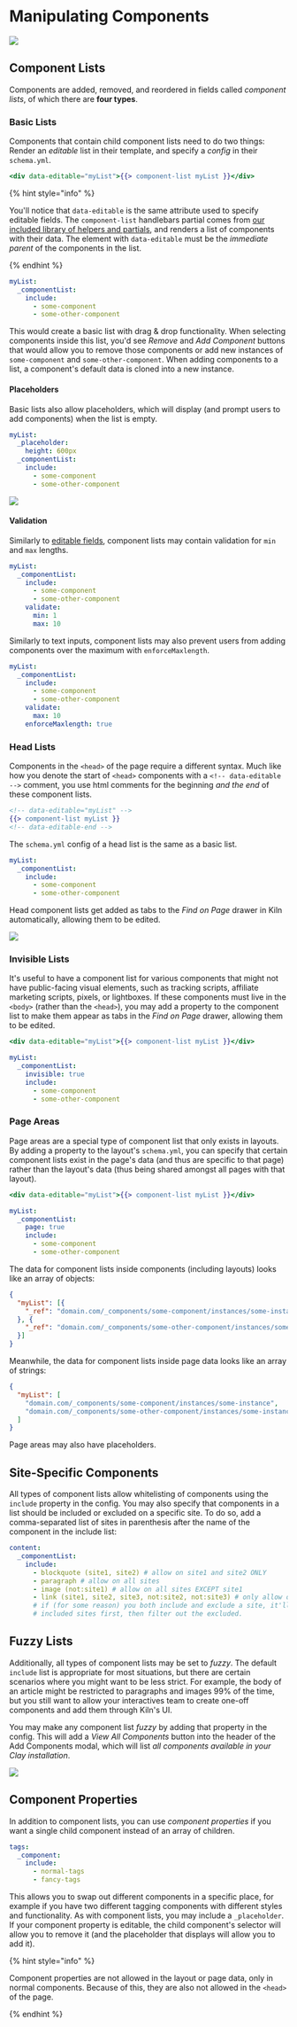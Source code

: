 # Manipulating Components

![](images/add_component.png)

## Component Lists

Components are added, removed, and reordered in fields called _component lists_, of which there are **four types**.

### Basic Lists

Components that contain child component lists need to do two things: Render an _editable_ list in their template, and specify a _config_ in their `schema.yml`.

```handlebars
<div data-editable="myList">{{> component-list myList }}</div>
```

{% hint style="info" %}

You'll notice that `data-editable` is the same attribute used to specify editable fields. The `component-list` handlebars partial comes from [our included library of helpers and partials](https://github.com/clay/handlebars#partials), and renders a list of components with their data. The element with `data-editable` must be the _immediate parent_ of the components in the list.

{% endhint %}

```yaml
myList:
  _componentList:
    include:
      - some-component
      - some-other-component
```

This would create a basic list with drag & drop functionality. When selecting components inside this list, you'd see _Remove_ and _Add Component_ buttons that would allow you to remove those components or add new instances of `some-component` and `some-other-component`. When adding components to a list, a component's default data is cloned into a new instance.

#### Placeholders

Basic lists also allow placeholders, which will display (and prompt users to add components) when the list is empty.

```yaml
myList:
  _placeholder:
    height: 600px
  _componentList:
    include:
      - some-component
      - some-other-component
```

![](images/list_placeholder.png)

#### Validation

Similarly to [editable fields](https://claycms.gitbooks.io/kiln/editing-components.html#standard-input-arguments), component lists may contain validation for `min` and `max` lengths.

```yaml
myList:
  _componentList:
    include:
      - some-component
      - some-other-component
    validate:
      min: 1
      max: 10
```

Similarly to text inputs, component lists may also prevent users from adding components over the maximum with `enforceMaxlength`.

```yaml
myList:
  _componentList:
    include:
      - some-component
      - some-other-component
    validate:
      max: 10
    enforceMaxlength: true
```

### Head Lists

Components in the `<head>` of the page require a different syntax. Much like how you denote the start of `<head>` components with a `<!-- data-editable -->` comment, you use html comments for the beginning _and the end_ of these component lists.

```handlebars
<!-- data-editable="myList" -->
{{> component-list myList }}
<!-- data-editable-end -->
```

The `schema.yml` config of a head list is the same as a basic list.

```yaml
myList:
  _componentList:
    include:
      - some-component
      - some-other-component
```

Head component lists get added as tabs to the _Find on Page_ drawer in Kiln automatically, allowing them to be edited.

![](images/head_list.png)

### Invisible Lists

It's useful to have a component list for various components that might not have public-facing visual elements, such as tracking scripts, affiliate marketing scripts, pixels, or lightboxes. If these components must live in the `<body>` (rather than the `<head>`), you may add a property to the component list to make them appear as tabs in the _Find on Page_ drawer, allowing them to be edited.

```handlebars
<div data-editable="myList">{{> component-list myList }}</div>
```

```yaml
myList:
  _componentList:
    invisible: true
    include:
      - some-component
      - some-other-component
```

### Page Areas

Page areas are a special type of component list that only exists in layouts. By adding a property to the layout's `schema.yml`, you can specify that certain component lists exist in the page's data (and thus are specific to that page) rather than the layout's data (thus being shared amongst all pages with that layout).

```handlebars
<div data-editable="myList">{{> component-list myList }}</div>
```

```yaml
myList:
  _componentList:
    page: true
    include:
      - some-component
      - some-other-component
```

The data for component lists inside components (including layouts) looks like an array of objects:

```json
{
  "myList": [{
    "_ref": "domain.com/_components/some-component/instances/some-instance"
  }, {
    "_ref": "domain.com/_components/some-other-component/instances/some-instance"
  }]
}
```

Meanwhile, the data for component lists inside page data looks like an array of strings:

```json
{
  "myList": [
    "domain.com/_components/some-component/instances/some-instance",
    "domain.com/_components/some-other-component/instances/some-instance"
  ]
}
```

Page areas may also have placeholders.

## Site-Specific Components

All types of component lists allow whitelisting of components using the `include` property in the config. You may also specify that components in a list should be included or excluded on a specific site. To do so, add a comma-separated list of sites in parenthesis after the name of the component in the include list:

```yaml
content:
  _componentList:
    include:
      - blockquote (site1, site2) # allow on site1 and site2 ONLY
      - paragraph # allow on all sites
      - image (not:site1) # allow on all sites EXCEPT site1
      - link (site1, site2, site3, not:site2, not:site3) # only allow on site1
      # if (for some reason) you both include and exclude a site, it'll filter by the
      # included sites first, then filter out the excluded.
```

## Fuzzy Lists

Additionally, all types of component lists may be set to _fuzzy_. The default `include` list is appropriate for most situations, but there are certain scenarios where you might want to be less strict. For example, the body of an article might be restricted to paragraphs and images 99% of the time, but you still want to allow your interactives team to create one-off components and add them through Kiln's UI.

You may make any component list _fuzzy_ by adding that property in the config. This will add a _View All Components_ button into the header of the Add Components modal, which will list _all components available in your Clay installation_.

![](images/fuzzy_list.png)

## Component Properties

In addition to component lists, you can use _component properties_ if you want a single child component instead of an array of children.

```yaml
tags:
  _component:
    include:
      - normal-tags
      - fancy-tags
```

This allows you to swap out different components in a specific place, for example if you have two different tagging components with different styles and functionality. As with component lists, you may include a `_placeholder`. If your component property is editable, the child component's selector will allow you to remove it (and the placeholder that displays will allow you to add it).

{% hint style="info" %}

Component properties are not allowed in the layout or page data, only in normal components. Because of this, they are also not allowed in the `<head>` of the page.

{% endhint %}
